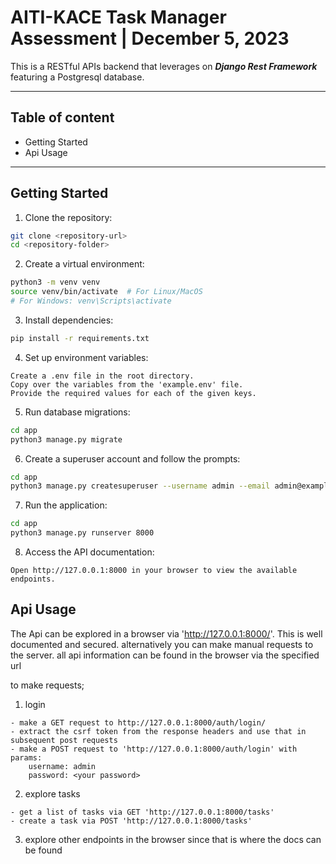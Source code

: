 # AITI-KACE Task Manager Assessment | December 5, 2023

This is a RESTful APIs backend that leverages on ***Django Rest Framework*** featuring a Postgresql database.

---
## Table of content
- Getting Started
- Api Usage

---

## Getting Started


1. Clone the repository:

```bash
git clone <repository-url>
cd <repository-folder>
```

2. Create a virtual environment:

```bash
python3 -m venv venv
source venv/bin/activate  # For Linux/MacOS
# For Windows: venv\Scripts\activate
```

3. Install dependencies:
```bash
pip install -r requirements.txt
```

4. Set up environment variables:
```
Create a .env file in the root directory.
Copy over the variables from the 'example.env' file.
Provide the required values for each of the given keys.
```

5. Run database migrations:
```bash
cd app
python3 manage.py migrate
```
6. Create a superuser account and follow the prompts:
```bash
cd app
python3 manage.py createsuperuser --username admin --email admin@example.com
```

7. Run the application:

```bash
cd app
python3 manage.py runserver 8000
```

8. Access the API documentation:
```
Open http://127.0.0.1:8000 in your browser to view the available endpoints.
```


## Api Usage
The Api can be explored in a browser via 'http://127.0.0.1:8000/'.
This is well documented and secured.
alternatively you can make manual requests to the server.
all api information can be found in the browser via the specified url

to make requests;
1. login
```
- make a GET request to http://127.0.0.1:8000/auth/login/
- extract the csrf token from the response headers and use that in subsequent post requests
- make a POST request to 'http://127.0.0.1:8000/auth/login' with params: 
    username: admin 
    password: <your password>
```
2. explore tasks
```
- get a list of tasks via GET 'http://127.0.0.1:8000/tasks'
- create a task via POST 'http://127.0.0.1:8000/tasks'
```
3. explore other endpoints in the browser since that is where the docs can be found